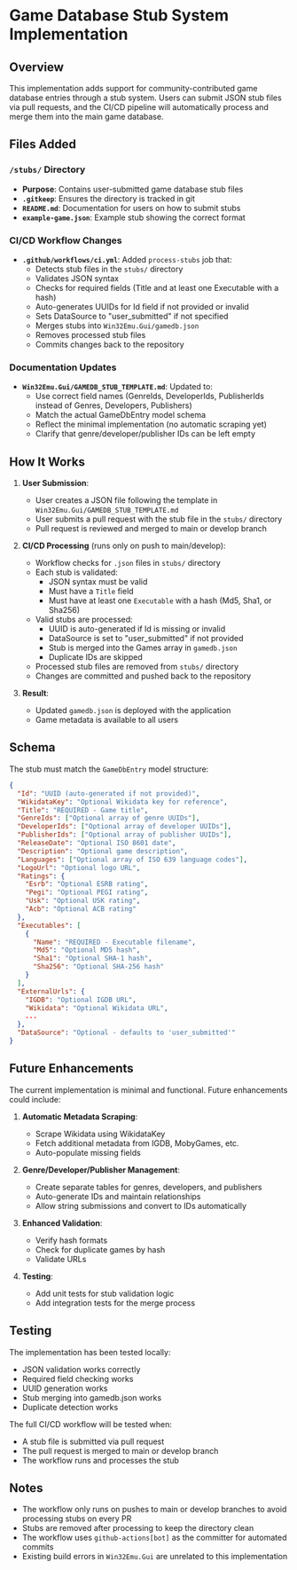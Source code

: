 # Game Database Stub System Implementation

## Overview

This implementation adds support for community-contributed game database entries through a stub system. Users can submit JSON stub files via pull requests, and the CI/CD pipeline will automatically process and merge them into the main game database.

## Files Added

### `/stubs/` Directory
- **Purpose**: Contains user-submitted game database stub files
- **`.gitkeep`**: Ensures the directory is tracked in git
- **`README.md`**: Documentation for users on how to submit stubs
- **`example-game.json`**: Example stub showing the correct format

### CI/CD Workflow Changes
- **`.github/workflows/ci.yml`**: Added `process-stubs` job that:
  - Detects stub files in the `stubs/` directory
  - Validates JSON syntax
  - Checks for required fields (Title and at least one Executable with a hash)
  - Auto-generates UUIDs for Id field if not provided or invalid
  - Sets DataSource to "user_submitted" if not specified
  - Merges stubs into `Win32Emu.Gui/gamedb.json`
  - Removes processed stub files
  - Commits changes back to the repository

### Documentation Updates
- **`Win32Emu.Gui/GAMEDB_STUB_TEMPLATE.md`**: Updated to:
  - Use correct field names (GenreIds, DeveloperIds, PublisherIds instead of Genres, Developers, Publishers)
  - Match the actual GameDbEntry model schema
  - Reflect the minimal implementation (no automatic scraping yet)
  - Clarify that genre/developer/publisher IDs can be left empty

## How It Works

1. **User Submission**:
   - User creates a JSON file following the template in `Win32Emu.Gui/GAMEDB_STUB_TEMPLATE.md`
   - User submits a pull request with the stub file in the `stubs/` directory
   - Pull request is reviewed and merged to main or develop branch

2. **CI/CD Processing** (runs only on push to main/develop):
   - Workflow checks for `.json` files in `stubs/` directory
   - Each stub is validated:
     - JSON syntax must be valid
     - Must have a `Title` field
     - Must have at least one `Executable` with a hash (Md5, Sha1, or Sha256)
   - Valid stubs are processed:
     - UUID is auto-generated if Id is missing or invalid
     - DataSource is set to "user_submitted" if not provided
     - Stub is merged into the Games array in `gamedb.json`
     - Duplicate IDs are skipped
   - Processed stub files are removed from `stubs/` directory
   - Changes are committed and pushed back to the repository

3. **Result**:
   - Updated `gamedb.json` is deployed with the application
   - Game metadata is available to all users

## Schema

The stub must match the `GameDbEntry` model structure:

```json
{
  "Id": "UUID (auto-generated if not provided)",
  "WikidataKey": "Optional Wikidata key for reference",
  "Title": "REQUIRED - Game title",
  "GenreIds": ["Optional array of genre UUIDs"],
  "DeveloperIds": ["Optional array of developer UUIDs"],
  "PublisherIds": ["Optional array of publisher UUIDs"],
  "ReleaseDate": "Optional ISO 8601 date",
  "Description": "Optional game description",
  "Languages": ["Optional array of ISO 639 language codes"],
  "LogoUrl": "Optional logo URL",
  "Ratings": {
    "Esrb": "Optional ESRB rating",
    "Pegi": "Optional PEGI rating",
    "Usk": "Optional USK rating",
    "Acb": "Optional ACB rating"
  },
  "Executables": [
    {
      "Name": "REQUIRED - Executable filename",
      "Md5": "Optional MD5 hash",
      "Sha1": "Optional SHA-1 hash",
      "Sha256": "Optional SHA-256 hash"
    }
  ],
  "ExternalUrls": {
    "IGDB": "Optional IGDB URL",
    "Wikidata": "Optional Wikidata URL",
    ...
  },
  "DataSource": "Optional - defaults to 'user_submitted'"
}
```

## Future Enhancements

The current implementation is minimal and functional. Future enhancements could include:

1. **Automatic Metadata Scraping**:
   - Scrape Wikidata using WikidataKey
   - Fetch additional metadata from IGDB, MobyGames, etc.
   - Auto-populate missing fields

2. **Genre/Developer/Publisher Management**:
   - Create separate tables for genres, developers, and publishers
   - Auto-generate IDs and maintain relationships
   - Allow string submissions and convert to IDs automatically

3. **Enhanced Validation**:
   - Verify hash formats
   - Check for duplicate games by hash
   - Validate URLs

4. **Testing**:
   - Add unit tests for stub validation logic
   - Add integration tests for the merge process

## Testing

The implementation has been tested locally:
- JSON validation works correctly
- Required field checking works
- UUID generation works
- Stub merging into gamedb.json works
- Duplicate detection works

The full CI/CD workflow will be tested when:
- A stub file is submitted via pull request
- The pull request is merged to main or develop branch
- The workflow runs and processes the stub

## Notes

- The workflow only runs on pushes to main or develop branches to avoid processing stubs on every PR
- Stubs are removed after processing to keep the directory clean
- The workflow uses `github-actions[bot]` as the committer for automated commits
- Existing build errors in `Win32Emu.Gui` are unrelated to this implementation
